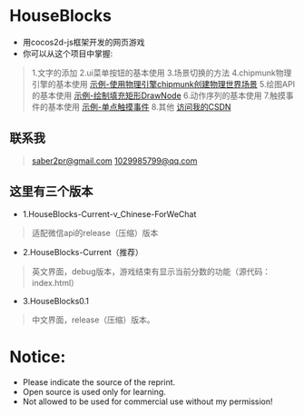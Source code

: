 # HouseBlocks
* 用cocos2d-js框架开发的网页游戏
* 你可以从这个项目中掌握:
> 1.文字的添加
> 2.ui菜单按钮的基本使用
> 3.场景切换的方法
> 4.chipmunk物理引擎的基本使用 [示例-使用物理引擎chipmunk创建物理世界场景](https://blog.csdn.net/u011607490/article/details/81347359)
> 5.绘图API的基本使用 [示例-绘制填充矩形DrawNode](https://blog.csdn.net/u011607490/article/details/81368195)
> 6.动作序列的基本使用
> 7.触摸事件的基本使用 [示例-单点触摸事件](https://blog.csdn.net/u011607490/article/details/81388344)
> 8.其他 [访问我的CSDN](https://blog.csdn.net/u011607490/article/list/1)
	
## 联系我
> saber2pr@gmail.com
> 1029985799@qq.com
## 这里有三个版本
* 1.HouseBlocks-Current-v_Chinese-ForWeChat
> 适配微信api的release（压缩）版本
* 2.HouseBlocks-Current（推荐）
> 英文界面，debug版本，游戏结束有显示当前分数的功能（源代码：index.html）
* 3.HouseBlocks0.1
> 中文界面，release（压缩）版本。
# Notice:
* Please indicate the source of the reprint.
* Open source is used only for learning.
* Not allowed to be used for commercial use without my permission!
